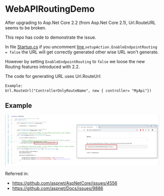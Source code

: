 # WebAPIRoutingDemo
After upgrading to Asp.Net Core 2.2 (from Asp.Net Core 2.1), Url.RouteURL seems to be broken.

This repo has code to demonstrate the issue. 

In file [Startup.cs](https://github.com/nimeshdhruve/WebAPIRoutingDemo/blob/master/WebApiDemo/Startup.cs) if you uncomment [line ](https://github.com/nimeshdhruve/WebAPIRoutingDemo/blob/master/WebApiDemo/Startup.cs#L30) `setupAction.EnableEndpointRouting = false` the URL will get correctly generated other wise URL won't generate. 

However by setting `EnableEndpointRouting` to `false` we loose the new Routing features introduced with 2.2.

The code for generating URL uses Url.RouteUrl:
```
Example: 
Url.RouteUrl("ControllerOnlyRouteName", new { controller= "MyApi"})
```
## Example
![Output](Example.jpg)


Referred in:
 - https://github.com/aspnet/AspNetCore/issues/4556
 - https://github.com/aspnet/Docs/issues/9886
